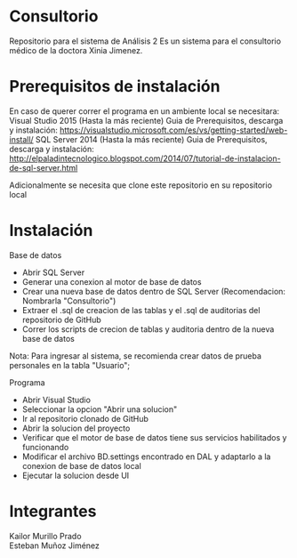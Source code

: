 # Consultorio
Repositorio para el sistema de Análisis 2
Es un sistema para el consultorio médico de la doctora Xinia Jimenez.

# Prerequisitos de instalación
En caso de querer correr el programa en un ambiente local se necesitara:
Visual Studio 2015 (Hasta la más reciente)
Guia de Prerequisitos, descarga y instalación: https://visualstudio.microsoft.com/es/vs/getting-started/web-install/
SQL Server 2014 (Hasta la más reciente)
Guia de Prerequisitos, descarga y instalación: http://elpaladintecnologico.blogspot.com/2014/07/tutorial-de-instalacion-de-sql-server.html

Adicionalmente se necesita que clone este repositorio en su repositorio local

# Instalación

Base de datos
- Abrir SQL Server
- Generar una conexion al motor de base de datos
- Crear una nueva base de datos dentro de SQL Server (Recomendacion: Nombrarla "Consultorio")
- Extraer el .sql de creacion de las tablas y el .sql de auditorias del repositorio de GitHub
- Correr los scripts de crecion de tablas y auditoria dentro de la nueva base de datos

Nota: Para ingresar al sistema, se recomienda crear datos de prueba personales en la tabla "Usuario";

Programa
- Abrir Visual Studio
- Seleccionar la opcion "Abrir una solucion"
- Ir al repositorio clonado de GitHub
- Abrir la solucion del proyecto
- Verificar que el motor de base de datos tiene sus servicios habilitados y funcionando
- Modificar el archivo BD.settings encontrado en DAL y adaptarlo a la conexion de base de datos local
- Ejecutar la solucion desde UI


# Integrantes
Kailor Murillo Prado  
Esteban Muñoz Jiménez
